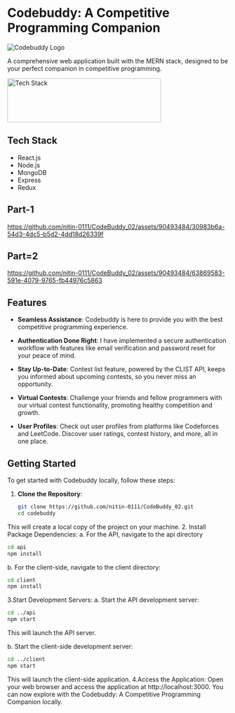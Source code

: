 # Codebuddy: A Competitive Programming Companion


![Codebuddy Logo](https://github.com/nitin-0111/CodeBuddy_02/assets/90493484/5d44967c-7c9c-45d8-9e79-3bc26c07a612)

A comprehensive web application built with the MERN stack, designed to be your perfect companion in competitive programming.

<img src="https://upload.wikimedia.org/wikipedia/commons/9/94/MERN-logo.png" alt="Tech Stack" width="350" height="100">

## Tech Stack

- React.js
- Node.js
- MongoDB
- Express
- Redux

  
## Part-1
https://github.com/nitin-0111/CodeBuddy_02/assets/90493484/30983b6a-54d3-4dc5-b5d2-4dd18d26339f



## Part=2
https://github.com/nitin-0111/CodeBuddy_02/assets/90493484/63869583-591e-4079-9765-fb44976c5863





## Features

- **Seamless Assistance**: Codebuddy is here to provide you with the best competitive programming experience.

- **Authentication Done Right**: I have implemented a secure authentication workflow with features like email verification and password reset for your peace of mind.

- **Stay Up-to-Date**:  Contest list feature, powered by the CLIST API, keeps you informed about upcoming contests, so you never miss an opportunity.

- **Virtual Contests**: Challenge your friends and fellow programmers with our virtual contest functionality, promoting healthy competition and growth.

- **User Profiles**: Check out user profiles from platforms like Codeforces and LeetCode. Discover user ratings, contest history, and more, all in one place.

## Getting Started

To get started with Codebuddy locally, follow these steps:

1. **Clone the Repository**:

   ```bash
   git clone https://github.com/nitin-0111/CodeBuddy_02.git
   cd codebuddy
  This will create a local copy of the project on your machine.
2. Install Package Dependencies:
a. For the API, navigate to the api directory
 ```bash
cd api
npm install
```

b. For the client-side, navigate to the client directory:
```bash
cd client
npm install
   ```
3.Start Development Servers:
a. Start the API development server:
``` bash
cd ../api
npm start
```
This will launch the API server.

b. Start the client-side development server:
``` bash
cd ../client
npm start
```
This will launch the client-side application.
4.Access the Application:
Open your web browser and access the application at http://localhost:3000. You can now explore  with the  Codebuddy: A Competitive Programming Companion locally.
